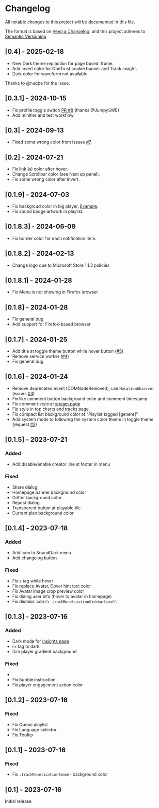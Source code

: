# Changelog

All notable changes to this project will be documented in this file.

The format is based on [Keep a Changelog](https://keepachangelog.com/en/1.0.0/),
and this project adheres to [Semantic Versioning](https://semver.org/spec/v2.0.0.html).

## [0.4] - 2025-02-18

- New Dark theme replaction for page based iframe.
- Add invert color for OneTrust cookie banner and Track insight.
- Dark color for waveform not available.

Thanks to @nuqbe for the issue.

## [0.3.1] - 2024-10-15

- Fix profile toggle switch [PR #8](https://github.com/michioxd/sounddark/pull/8) (thanks @JumpySWE)
- Add minifier and test workflow.

## [0.3] - 2024-09-13

- Fixed some wrong color from issues [#7](https://github.com/michioxd/sounddark/issues/7)

## [0.2] - 2024-07-21

- Fix link (`a`) color after hover.
- Change Scrollbar color (see Next up panel).
- Fix some wrong color after invert.

## [0.1.9] - 2024-07-03

- Fix backgroud color in big player. [Example](https://soundcloud.com/ruqoa/sweet-crepe).
- Fix sound badge artwork in playlist.

## [0.1.8.3] - 2024-06-09

- Fix border color for each notification item.

## [0.1.8.2] - 2024-02-13

- Change logo due to Microsoft Store 1.1.2 policies

## [0.1.8.1] - 2024-01-28

- Fix Menu is not showing in Firefox browser

## [0.1.8] - 2024-01-28

- Fix general bug
- Add support for Firefox-based browser

## [0.1.7] - 2024-01-25

- Add title at toggle theme button while hover button ([#5](https://github.com/michioxd/sounddark/pull/5))
- Remove service worker ([#4](https://github.com/michioxd/sounddark/pull/4))
- Fix general bug

## [0.1.6] - 2024-01-24

- Remove deprecated event (DOMNodeRemoved), use `MutationObserver` (issues [#3](https://github.com/michioxd/sounddark/issues/3))
- Fix like comment button background color and comment timestamp
- Fix comment style at [stream page](https://soundcloud.com/rick-astley-official/never-gonna-give-you-up-4)
- Fix style in [top charts and tracks](https://soundcloud.com/charts/top) page
- Fix compact list background color at "Playlist tagged [genere]"
- Add system mode to following the system color theme in toggle theme (request [#2](https://github.com/michioxd/sounddark/issues/2))

## [0.1.5] - 2023-07-21

### Added

- Add disable/enable creator line at footer in menu

### Fixed

- Share dialog
- Homepage banner background color
- Gritter background color
- Repost dialog
- Transparent button at playable tile
- Current plan background color

## [0.1.4] - 2023-07-18

### Added

- Add icon to SoundDark menu
- Add changelog button

### Fixed

- Fix `a` tag while hover
- Fix replace Avatar, Cover hint text color
- Fix Avatar image crop preview color
- Fix dialog user info (hover to avatar in homepage)
- Fix dismiss icon in `.trackMonetizationSidebarUpsell`

## [0.1.3] - 2023-07-16

### Added

- Dark mode for [insights page](https://soundcloud.com/you/insights/overview)
- `hr` tag to dark
- Dim player gradient background

### Fixed

- 
- Fix bubble instruction
- Fix player engagement action color

## [0.1.2] - 2023-07-16

### Fixed

- Fix Queue playlist
- Fix Language selector
- Fix Tooltip

## [0.1.1] - 2023-07-16

### Fixed

- Fix `.trackMonetizationBanner` background color

## [0.1] - 2023-07-16

Initial release
